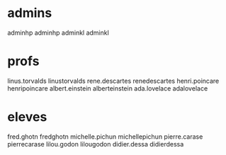 # admins
adminhp adminhp
adminkl adminkl

# profs
linus.torvalds linustorvalds
rene.descartes renedescartes
henri.poincare henripoincare
albert.einstein alberteinstein
ada.lovelace adalovelace

# eleves
fred.ghotn fredghotn
michelle.pichun michellepichun
pierre.carase pierrecarase
lilou.godon lilougodon
didier.dessa didierdessa
